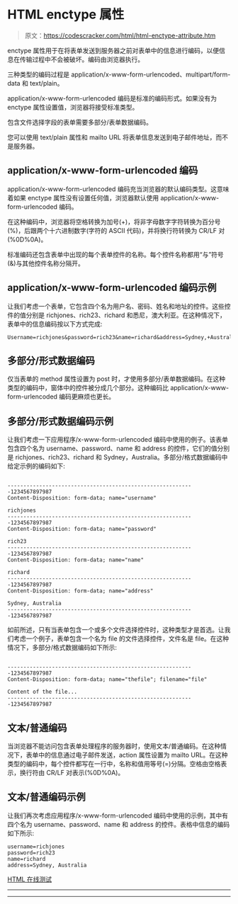# HTML enctype 属性

> 原文：<https://codescracker.com/html/html-enctype-attribute.htm>

enctype 属性用于在将表单发送到服务器之前对表单中的信息进行编码，以便信息在传输过程中不会被破坏。编码由浏览器执行。

三种类型的编码过程是 application/x-www-form-urlencoded、multipart/form-data 和 text/plain。

application/x-www-form-urlencoded 编码是标准的编码形式。如果没有为 enctype 属性设置值，浏览器将接受标准类型。

包含文件选择字段的表单需要多部分/表单数据编码。

您可以使用 text/plain 属性和 mailto URL 将表单信息发送到电子邮件地址，而不是服务器。

## application/x-www-form-urlencoded 编码

application/x-www-form-urlencoded 编码充当浏览器的默认编码类型。这意味着如果 enctype 属性没有设置任何值，浏览器默认使用 application/x-www-form-urlencoded 编码。

在这种编码中，浏览器将空格转换为加号(+)，将非字母数字字符转换为百分号(%)，后跟两个十六进制数字(字符的 ASCII 代码)，并将换行符转换为 CR/LF 对(%0D%0A)。

标准编码还包含表单中出现的每个表单控件的名称。每个控件名称都用“与”符号(&)与其他控件名称分隔开。

## application/x-www-form-urlencoded 编码示例

让我们考虑一个表单，它包含四个名为用户名、密码、姓名和地址的控件。这些控件的值分别是 richjones、rich23、richard 和悉尼，澳大利亚。在这种情况下，表单中的信息编码按以下方式完成:

```
Username=richjones&password=rich23&name=richard&address=Sydney,+Australia
```

## 多部分/形式数据编码

仅当表单的 method 属性设置为 post 时，才使用多部分/表单数据编码。在这种类型的编码中，窗体中的控件被分成几个部分。这种编码比 application/x-www-form-urlencoded 编码更麻烦也更长。

## 多部分/形式数据编码示例

让我们考虑一下应用程序/x-www-form-urlencoded 编码中使用的例子。该表单包含四个名为 username、password、name 和 address 的控件，它们的值分别是 richjones、rich23、richard 和 Sydney，Australia。多部分/格式数据编码中给定示例的编码如下:

```

-----------------------------------------------------------1234567897987
Content-Disposition: form-data; name="username"

richjones
-----------------------------------------------------------1234567897987
Content-Disposition: form-data; name="password"

rich23
-----------------------------------------------------------1234567897987
Content-Disposition: form-data; name="name"

richard
-----------------------------------------------------------1234567897987
Content-Disposition: form-data; name="address"

Sydney, Australia
-----------------------------------------------------------1234567897987
```

如前所述，只有当表单包含一个或多个文件选择控件时，这种类型才是首选。让我们考虑一个例子，表单包含一个名为 file 的文件选择控件，文件名是 file。在这种情况下，多部分/格式数据编码如下所示:

```

-----------------------------------------------------------1234567897987
Content-Disposition: form-data; name="thefile"; filename="file"

Content of the file...
-----------------------------------------------------------1234567897987
```

## 文本/普通编码

当浏览器不能访问包含表单处理程序的服务器时，使用文本/普通编码。在这种情况下，表单中的信息通过电子邮件发送，action 属性设置为 mailto URL。在这种类型的编码中，每个控件都写在一行中，名称和值用等号(=)分隔。空格由空格表示，换行符由 CR/LF 对表示(%0D%0A)。

## 文本/普通编码示例

让我们再次考虑应用程序/x-www-form-urlencoded 编码中使用的示例，其中有四个名为 username、password、name 和 address 的控件。表格中信息的编码如下所示:

```
username=richjones
password=rich23
name=richard
address=Sydney, Australia
```

[HTML 在线测试](/exam/showtest.php?subid=4)

* * *

* * *